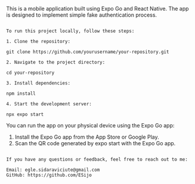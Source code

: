 This is a mobile application built using Expo Go and React Native. The app is designed to implement simple fake authentication process.

````

To run this project locally, follow these steps:

1. Clone the repository:

git clone https://github.com/yourusername/your-repository.git

2. Navigate to the project directory:

cd your-repository

3. Install dependencies:

npm install

4. Start the development server:

npx expo start

````

You can run the app on your physical device using the Expo Go app:

1. Install the Expo Go app from the App Store or Google Play.
2. Scan the QR code generated by expo start with the Expo Go app.

````

If you have any questions or feedback, feel free to reach out to me:

Email: egle.sidaraviciute@gmail.com
GitHub: https://github.com/ESijo